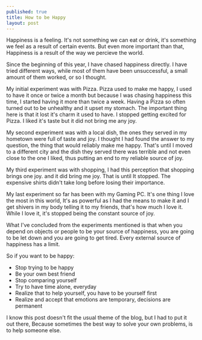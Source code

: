 ```yaml
---
published: true
title: How to be Happy
layout: post
---
```

Happiness is a feeling. It's not something we can eat or drink, it's something we feel as a result of certain events. But even more important than that, Happiness is a result of the way we percieve the world.

Since the beginning of this year, I have chased happiness directly. I have tried different ways, while most of them have been unsuccessful, a small amount of them worked, or so I thought.

My initial experiment was with Pizza. Pizza used to make me happy, I used to have it once or twice a month but because I was chasing happiness this time, I started having it more than twice a week. Having a Pizza so often turned out to be unhealthy and it upset my stomach. The important thing here is that it lost it's charm it used to have. I stopped getting excited for Pizza. I liked it's taste but it did not bring me any joy.

My second experiment was with a local dish, the ones they served in my hometown were full of taste and joy. I thought I had found the answer to my question, the thing that would reliably make me happy. That's until I moved to a different city and the dish they served there was terrible and not even close to the one I liked, thus putting an end to my reliable source of joy.

My third experiment was with shopping, I had this perception that shopping brings one joy. and it did bring me joy. That is until It stopped. The expensive shirts didn't take long before losing their importance.

My last experiment so far has been with my Gaming PC. It's one thing I love the most in this world, It's as powerful as I had the means to make it and I get shivers in my body telling it to my friends, that's how much I love it. While I love it, it's stopped being the constant source of joy.

What I've concluded from the experiments mentioned is that when you depend on objects or people to be your source of happiness, you are going to be let down and you are going to get tired. Every 
external source of happiness has a limit.

So if you want to be happy:

- Stop trying to be happy
- Be your own best friend
- Stop comparing yourself
- Try to have time alone, everyday
- Realize that to help yourself, you have to be yourself first
- Realize and accept that emotions are temporary, decisions are permanent

I know this post doesn't fit the usual theme of the blog, but I had to put it out there, Because sometimes the best way to solve your own problems, is to help someone else.
